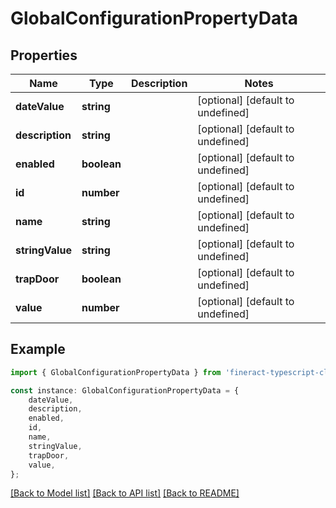 # GlobalConfigurationPropertyData


## Properties

Name | Type | Description | Notes
------------ | ------------- | ------------- | -------------
**dateValue** | **string** |  | [optional] [default to undefined]
**description** | **string** |  | [optional] [default to undefined]
**enabled** | **boolean** |  | [optional] [default to undefined]
**id** | **number** |  | [optional] [default to undefined]
**name** | **string** |  | [optional] [default to undefined]
**stringValue** | **string** |  | [optional] [default to undefined]
**trapDoor** | **boolean** |  | [optional] [default to undefined]
**value** | **number** |  | [optional] [default to undefined]

## Example

```typescript
import { GlobalConfigurationPropertyData } from 'fineract-typescript-client';

const instance: GlobalConfigurationPropertyData = {
    dateValue,
    description,
    enabled,
    id,
    name,
    stringValue,
    trapDoor,
    value,
};
```

[[Back to Model list]](../README.md#documentation-for-models) [[Back to API list]](../README.md#documentation-for-api-endpoints) [[Back to README]](../README.md)
